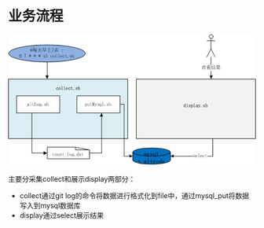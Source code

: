 # 业务流程
![处理流程图](./images/design.png "处理流程图")

主要分采集collect和展示display两部分：
- collect通过git log的命令将数据进行格式化到file中，通过mysql_put将数据写入到mysql数据库
- display通过select展示结果

